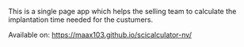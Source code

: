 This is a single page app which helps the selling team to calculate the implantation time needed for the custumers.

Available on: https://maax103.github.io/scicalculator-nv/
